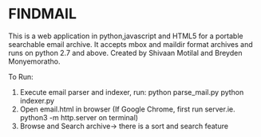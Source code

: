 # FINDMAIL

This is a web application in python,javascript and HTML5 for a portable searchable email archive. It accepts mbox and maildir format archives and runs on python 2.7 and above. Created by Shivaan Motilal and Breyden Monyemoratho.

To Run:
1. Execute email parser and indexer, run:
    python parse_mail.py <path to mbox or maildir archive>
    python indexer.py
2. Open email.html in browser (If Google Chrome, first run server.ie. python3 -m http.server on terminal)
3. Browse and Search archive-> there is a sort and search feature

